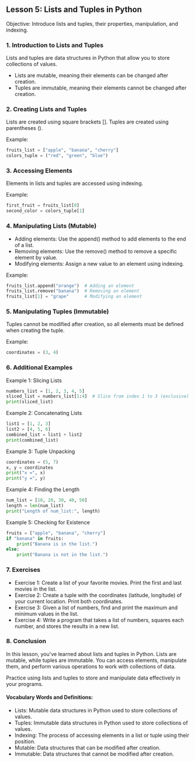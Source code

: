 ## Lesson 5: Lists and Tuples in Python

Objective: 
Introduce lists and tuples, their properties, manipulation, and indexing.

### 1. Introduction to Lists and Tuples
Lists and tuples are data structures in Python that allow you to store collections of values.
- Lists are mutable, meaning their elements can be changed after creation.
- Tuples are immutable, meaning their elements cannot be changed after creation.

### 2. Creating Lists and Tuples
Lists are created using square brackets \[\].
Tuples are created using parentheses ().

Example:
```python
fruits_list = ["apple", "banana", "cherry"]
colors_tuple = ("red", "green", "blue")
```

### 3. Accessing Elements
Elements in lists and tuples are accessed using indexing.

Example:
```python
first_fruit = fruits_list[0]
second_color = colors_tuple[1]
```

### 4. Manipulating Lists (Mutable)
- Adding elements: Use the append() method to add elements to the end of a list.
- Removing elements: Use the remove() method to remove a specific element by value.
- Modifying elements: Assign a new value to an element using indexing.

Example: 
```python
fruits_list.append("orange")  # Adding an element
fruits_list.remove("banana")  # Removing an element
fruits_list[1] = "grape"      # Modifying an element
```

### 5. Manipulating Tuples (Immutable)
Tuples cannot be modified after creation, so all elements must be defined when creating the tuple.

Example:
```python
coordinates = (3, 4)
```

### 6. Additional Examples
Example 1: Slicing Lists
```python
numbers_list = [1, 2, 3, 4, 5]
sliced_list = numbers_list[1:4]  # Slice from index 1 to 3 (exclusive)
print(sliced_list)
```

Example 2: Concatenating Lists
```python
list1 = [1, 2, 3]
list2 = [4, 5, 6]
combined_list = list1 + list2
print(combined_list)
```

Example 3: Tuple Unpacking
```python
coordinates = (5, 7)
x, y = coordinates
print("x =", x)
print("y =", y)
```

Example 4: Finding the Length
```python
num_list = [10, 20, 30, 40, 50]
length = len(num_list)
print("Length of num_list:", length)
```

 Example 5: Checking for Existence
```python
fruits = ["apple", "banana", "cherry"]
if "banana" in fruits:
    print("Banana is in the list.")
else:
    print("Banana is not in the list.")
```

### 7. Exercises
- Exercise 1: Create a list of your favorite movies. Print the first and last movies in the list.
- Exercise 2: Create a tuple with the coordinates (latitude, longitude) of your current location. Print both coordinates.
- Exercise 3: Given a list of numbers, find and print the maximum and minimum values in the list.
- Exercise 4: Write a program that takes a list of numbers, squares each number, and stores the results in a new list.

### 8. Conclusion
In this lesson, you've learned about lists and tuples in Python. Lists are mutable, while tuples are immutable. You can access elements, manipulate them, and perform various operations to work with collections of data.

Practice using lists and tuples to store and manipulate data effectively in your programs.

#### Vocabulary Words and Definitions:
- Lists: Mutable data structures in Python used to store collections of values.
- Tuples: Immutable data structures in Python used to store collections of values.
- Indexing: The process of accessing elements in a list or tuple using their position.
- Mutable: Data structures that can be modified after creation.
- Immutable: Data structures that cannot be modified after creation.